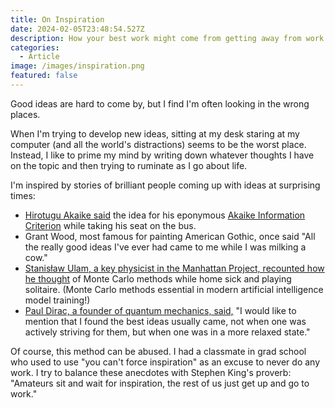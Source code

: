 ```yaml
---
title: On Inspiration
date: 2024-02-05T23:48:54.527Z
description: How your best work might come from getting away from work
categories:
  - Article
image: /images/inspiration.png
featured: false
---
```

Good ideas are hard to come by, but I find I'm often looking in the wrong places.

When I'm trying to develop new ideas, sitting at my desk staring at my computer (and all the world's distractions) seems to be the worst place. Instead, I like to prime my mind by writing down whatever thoughts I have on the topic and then trying to ruminate as I go about life.

I'm inspired by stories of brilliant people coming up with ideas at surprising times:

* [Hirotugu Akaike said](http://garfield.library.upenn.edu/classics1981/A1981MS54100001.pdf) the idea for his eponymous [Akaike Information Criterion](https://en.wikipedia.org/wiki/Akaike_information_criterion) while taking his seat on the bus.
* Grant Wood, most famous for painting American Gothic, once said "All the really good ideas I've ever had came to me while I was milking a cow."
* [Stanisław Ulam, a key physicist in the Manhattan Project, recounted how he thought](https://permalink.lanl.gov/object/tr?what=info:lanl-repo/lareport/LA-UR-88-9068) of Monte Carlo methods while home sick and playing solitaire. (Monte Carlo methods essential in modern artificial intelligence model training!)
* [Paul Dirac, a founder of quantum mechanics, said,](https://www.worldscientific.com/doi/10.1142/9789814434430_0002) "I would like to mention that I found the best ideas usually came, not when one was actively striving for them, but when one was in a more relaxed state."

Of course, this method can be abused. I had a classmate in grad school who used to use "you can't force inspiration" as an excuse to never do any work. I try to balance these anecdotes with Stephen King's proverb: "Amateurs sit and wait for inspiration, the rest of us just get up and go to work."
